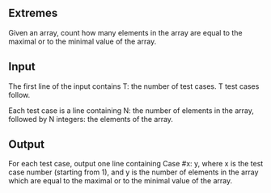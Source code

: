 <h2> Extremes </h2>
Given an array, count how many elements in the array are equal to the maximal or to the minimal value of the array.

<h2> Input </h2>
The first line of the input contains T: the number of test cases. T test cases follow.

Each test case is a line containing N: the number of elements in the array, followed by N integers: the elements of the array.

<h2> Output </h2>
For each test case, output one line containing Case #x: y, where x is the test case number (starting from 1), and y is the number of elements in the array which are equal to the maximal or to the minimal value of the array.
